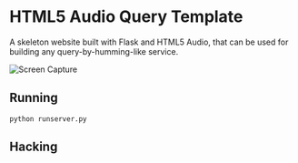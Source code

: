 HTML5 Audio Query Template
==========================

A skeleton website built with Flask and HTML5 Audio, that can be used for building any query-by-humming-like service.

![Screen Capture](http://i.imgur.com/S2k8VH5.png)

## Running

    python runserver.py

## Hacking



